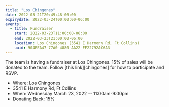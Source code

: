 ```yaml
---
title: "Los Chingones"
date: 2022-03-21T20:49:48-06:00
expirydate: 2022-03-24T00:00:00-06:00
events:
  - title: Fundraiser
    start: 2022-03-23T11:00:00-06:00
    end: 2022-03-23T21:00:00-06:00
    location: Los Chingones (3541 E Harmony Rd, Ft Collins)
    uuid: 904EEA47-77A0-4880-AA22-FF22792AC6A3
---
```


The team is having a fundraiser at Los Chingones. 15% of sales will be donated
to the team. Follow [this link][chingones] for how to participate and RSVP.

<!--more-->

 - Where: Los Chingones
 - 3541 E Harmony Rd, Ft Collins
 - When: Wednesday March 23, 2022 --  11:00am-9:00pm
 - Donating Back: 15%

[modmarket]: https://www.groupraise.com/events/222461
